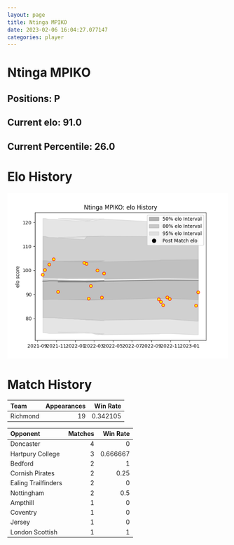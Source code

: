 ```yaml
---  
layout: page  
title: Ntinga MPIKO  
date: 2023-02-06 16:04:27.077147  
categories: player  
---
```

# Ntinga MPIKO

## Positions: P

## Current elo: 91.0

## Current Percentile: 26.0

# Elo History


![elo history](history_NtingaMPIKO.png)
# Match History


| Team     |   Appearances |   Win Rate |
|:---------|--------------:|-----------:|
| Richmond |            19 |   0.342105 |

| Opponent            |   Matches |   Win Rate |
|:--------------------|----------:|-----------:|
| Doncaster           |         4 |   0        |
| Hartpury College    |         3 |   0.666667 |
| Bedford             |         2 |   1        |
| Cornish Pirates     |         2 |   0.25     |
| Ealing Trailfinders |         2 |   0        |
| Nottingham          |         2 |   0.5      |
| Ampthill            |         1 |   0        |
| Coventry            |         1 |   0        |
| Jersey              |         1 |   0        |
| London Scottish     |         1 |   1        |